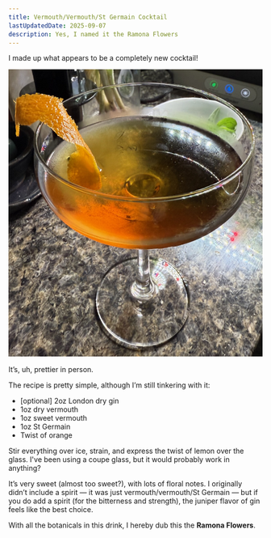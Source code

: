 ```yaml
---
title: Vermouth/Vermouth/St Germain Cocktail
lastUpdatedDate: 2025-09-07
description: Yes, I named it the Ramona Flowers
---
```


I made up what appears to be a completely new cocktail!

![An image of my new cocktail in a coupe glass](../../assets/essays/ramona-flowers.jpg)

It’s, uh, prettier in person.

The recipe is pretty simple, although I’m still tinkering with it:

- [optional] 2oz London dry gin
- 1oz dry vermouth
- 1oz sweet vermouth
- 1oz St Germain
- Twist of orange

Stir everything over ice, strain, and express the twist of lemon over the glass. I've been using a coupe glass, but it would probably work in anything?

It’s very sweet (almost too sweet?), with lots of floral notes. I originally didn’t include a spirit — it was just vermouth/vermouth/St Germain — but if you do add a spirit (for the bitterness and strength), the juniper flavor of gin feels like the best choice.

With all the botanicals in this drink, I hereby dub this the **Ramona Flowers**.
